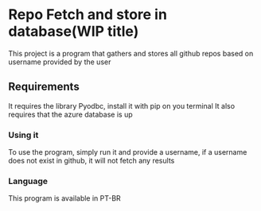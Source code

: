 # Repo Fetch and store in database(WIP title)

This project is a program that gathers and stores all github repos based on username provided by the user

## Requirements

It requires the library Pyodbc, install it with pip on you terminal
It also requires that the azure database is up

### Using it

To use the program, simply run it and provide a username, if a username does not exist in github, it will not fetch any results

### Language
This program is available in PT-BR